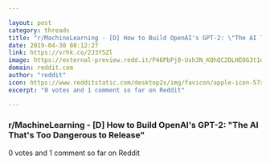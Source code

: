 ```yaml
---

layout: post
category: threads
title: "r/MachineLearning - [D] How to Build OpenAI's GPT-2: \"The AI That's Too Dangerous to Release\""
date: 2019-04-30 08:12:27
link: https://vrhk.co/2J3Y5Zl
image: https://external-preview.redd.it/P46PbPj0-Ush3N_KQhQC2DLHEOG3t1olAtWp8RLHux4.jpg?auto=webp&s=4568e8614dbe46f38b5e9203c906a8fefb358176
domain: reddit.com
author: "reddit"
icon: https://www.redditstatic.com/desktop2x/img/favicon/apple-icon-57x57.png
excerpt: "0 votes and 1 comment so far on Reddit"

---
```


### r/MachineLearning - [D] How to Build OpenAI's GPT-2: "The AI That's Too Dangerous to Release"

0 votes and 1 comment so far on Reddit